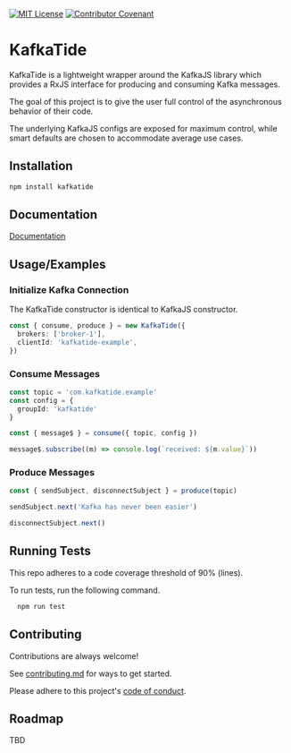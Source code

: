 [![MIT License](https://img.shields.io/badge/License-MIT-green.svg)](https://choosealicense.com/licenses/mit/) [![Contributor Covenant](https://img.shields.io/badge/Contributor%20Covenant-2.1-4baaaa.svg)](code_of_conduct.md) 

# KafkaTide

KafkaTide is a lightweight wrapper around the KafkaJS library which provides a RxJS interface for producing and consuming Kafka messages.

The goal of this project is to give the user full control of the asynchronous behavior of their code.

The underlying KafkaJS configs are exposed for maximum control, while smart defaults are chosen to accommodate average use cases.

## Installation

```bash
npm install kafkatide
```
    
## Documentation

[Documentation](documentation.md)


## Usage/Examples

### Initialize Kafka Connection
The KafkaTide constructor is identical to KafkaJS constructor.
```typescript
const { consume, produce } = new KafkaTide({
  brokers: ['broker-1'],
  clientId: 'kafkatide-example',
})
```
### Consume Messages

```typescript
const topic = 'com.kafkatide.example'
const config = {
  groupId: 'kafkatide'
}

const { message$ } = consume({ topic, config })

message$.subscribe((m) => console.log(`received: ${m.value}`))
```

### Produce Messages

```typescript
const { sendSubject, disconnectSubject } = produce(topic)

sendSubject.next('Kafka has never been easier')

disconnectSubject.next()
```

## Running Tests
This repo adheres to a code coverage threshold of 90% (lines).

To run tests, run the following command.

```bash
  npm run test
```

## Contributing

Contributions are always welcome!

See [contributing.md](contributing.md) for ways to get started.

Please adhere to this project's [code of conduct](code_of_conduct.md).

## Roadmap

TBD
